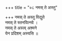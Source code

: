 +++
title = "०८ नमस् ते अस्तु"

+++
नमस् ते अस्तु विद्युते  
नमस् ते स्तनयित्नवे ।  
नमस् ते अस्त्व् अश्मने  
येन प्रदिशम् अस्यसि ॥